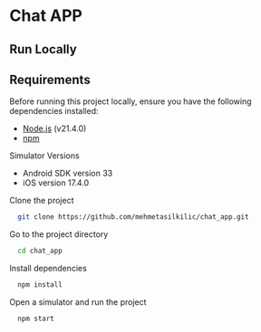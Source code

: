 # Chat APP

## Run Locally

## Requirements

Before running this project locally, ensure you have the following dependencies installed:

- [Node.js](https://nodejs.org/) (v21.4.0)
- [npm](https://www.npmjs.com/) 


Simulator Versions

- Android SDK version 33
- iOS version 17.4.0

Clone the project

```bash
  git clone https://github.com/mehmetasilkilic/chat_app.git
```

Go to the project directory

```bash
  cd chat_app
```

Install dependencies

```bash
  npm install
```

Open a simulator and run the project

```bash
  npm start
```

